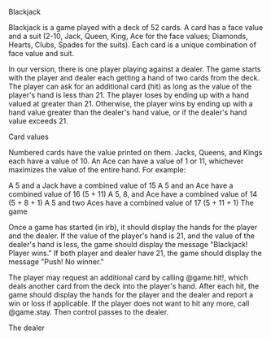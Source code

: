 Blackjack

Blackjack is a game played with a deck of 52 cards. A card has a face value and a suit (2-10, Jack, Queen, King, Ace for the face values; Diamonds, Hearts, Clubs, Spades for the suits). Each card is a unique combination of face value and suit.

In our version, there is one player playing against a dealer. The game starts with the player and dealer each getting a hand of two cards from the deck. The player can ask for an additional card (hit) as long as the value of the player's hand is less than 21. The player loses by ending up with a hand valued at greater than 21. Otherwise, the player wins by ending up with a hand value greater than the dealer's hand value, or if the dealer's hand value exceeds 21.

Card values

Numbered cards have the value printed on them. Jacks, Queens, and Kings each have a value of 10. An Ace can have a value of 1 or 11, whichever maximizes the value of the entire hand. For example:

A 5 and a Jack have a combined value of 15
A 5 and an Ace have a combined value of 16 (5 + 11)
A 5, 8, and Ace have a combined value of 14 (5 + 8 + 1)
A 5 and two Aces have a combined value of 17 (5 + 11 + 1)
The game

Once a game has started (in irb), it should display the hands for the player and the dealer. If the value of the player's hand is 21, and the value of the dealer's hand is less, the game should display the message "Blackjack! Player wins." If both player and dealer have 21, the game should display the message "Push! No winner."

The player may request an additional card by calling @game.hit!, which deals another card from the deck into the player's hand. After each hit, the game should display the hands for the player and the dealer and report a win or loss if applicable. If the player does not want to hit any more, call @game.stay. Then control passes to the dealer.

The dealer


